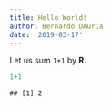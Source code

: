 ```yaml
---
title: Hello World!
author: Bernardo DAuria
date: '2019-03-17'
---
```


Let us sum `1+1` by **R**.

```r
1+1
```

```
## [1] 2
```
